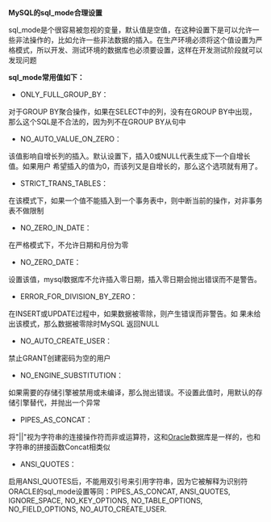 **MySQL的sql_mode合理设置**

sql_mode是个很容易被忽视的变量，默认值是空值，在这种设置下是可以允许一些非法操作的，比如允许一些非法数据的插入。在生产环境必须将这个值设置为严格模式，所以开发、测试环境的数据库也必须要设置，这样在开发测试阶段就可以发现问题 
 
**sql_mode常用值如下：** 

- ONLY_FULL_GROUP_BY：

对于GROUP BY聚合操作，如果在SELECT中的列，没有在GROUP BY中出现，那么这个SQL是不合法的，因为列不在GROUP BY从句中

- NO_AUTO_VALUE_ON_ZERO：

该值影响自增长列的插入。默认设置下，插入0或NULL代表生成下一个自增长值。如果用户 希望插入的值为0，而该列又是自增长的，那么这个选项就有用了。

- STRICT_TRANS_TABLES：

在该模式下，如果一个值不能插入到一个事务表中，则中断当前的操作，对非事务表不做限制

- NO_ZERO_IN_DATE：

在严格模式下，不允许日期和月份为零

- NO_ZERO_DATE：

设置该值，mysql数据库不允许插入零日期，插入零日期会抛出错误而不是警告。

- ERROR_FOR_DIVISION_BY_ZERO：

在INSERT或UPDATE过程中，如果数据被零除，则产生错误而非警告。如 果未给出该模式，那么数据被零除时MySQL 返回NULL

- NO_AUTO_CREATE_USER：

禁止GRANT创建密码为空的用户

- NO_ENGINE_SUBSTITUTION：

如果需要的存储引擎被禁用或未编译，那么抛出错误。不设置此值时，用默认的存储引擎替代，并抛出一个异常

- PIPES_AS_CONCAT：

将"||"视为字符串的连接操作符而非或运算符，这和[Oracle](http://lib.csdn.net/base/oracle)数据库是一样的，也和字符串的拼接函数Concat相类似

- ANSI_QUOTES：

启用ANSI_QUOTES后，不能用双引号来引用字符串，因为它被解释为识别符ORACLE的sql_mode设置等同：PIPES_AS_CONCAT, ANSI_QUOTES, IGNORE_SPACE, NO_KEY_OPTIONS, NO_TABLE_OPTIONS, NO_FIELD_OPTIONS, NO_AUTO_CREATE_USER.